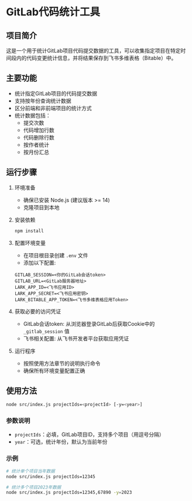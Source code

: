 # GitLab代码统计工具

## 项目简介
这是一个用于统计GitLab项目代码提交数据的工具，可以收集指定项目在特定时间段内的代码变更统计信息，并将结果保存到飞书多维表格（Bitable）中。

## 主要功能
- 统计指定GitLab项目的代码提交数据
- 支持按年份查询统计数据
- 区分前端和非前端项目的统计方式
- 统计数据包括：
  - 提交次数
  - 代码增加行数
  - 代码删除行数
  - 按作者统计
  - 按月份汇总

## 运行步骤

1. 环境准备
   - 确保已安装 Node.js (建议版本 >= 14)
   - 克隆项目到本地

2. 安装依赖
   ```bash
   npm install
   ```

3. 配置环境变量
   - 在项目根目录创建 `.env` 文件
   - 添加以下配置:
   ```
   GITLAB_SESSION=<你的GitLab会话token>
   GITLAB_URL=<GitLab服务器地址>
   LARK_APP_ID=<飞书应用ID>
   LARK_APP_SECRET=<飞书应用密钥>
   LARK_BITABLE_APP_TOKEN=<飞书多维表格应用Token>
   ```

4. 获取必要的访问凭证
   - GitLab会话token: 从浏览器登录GitLab后获取Cookie中的 `_gitlab_session` 值
   - 飞书相关配置: 从飞书开发者平台获取应用凭证

5. 运行程序
   - 按照使用方法章节的说明执行命令
   - 确保所有环境变量配置正确


## 使用方法

```bash
node src/index.js projectIds=<projectId> [-y=<year>]
```

### 参数说明
- `projectIds`：必填，GitLab项目ID，支持多个项目（用逗号分隔）
- `year`：可选，统计年份，默认为当前年份

### 示例
```bash
# 统计单个项目当年数据
node src/index.js projectIds=12345

# 统计多个项目2023年数据
node src/index.js projectIds=12345,67890 -y=2023
```

